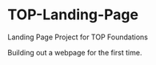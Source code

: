 # TOP-Landing-Page
Landing Page Project for TOP Foundations

Building out a webpage for the first time. 
